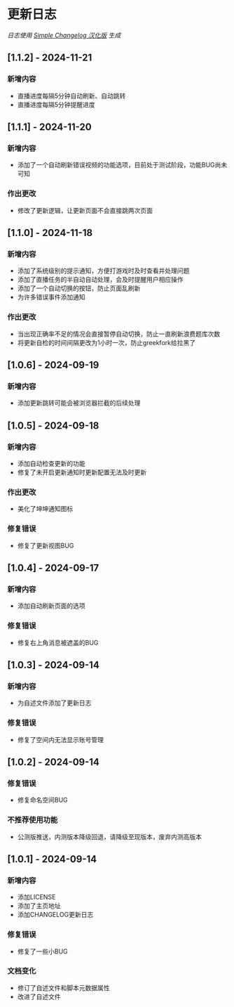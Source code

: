 # 更新日志

*日志使用 [Simple Changelog 汉化版](https://github.com/NiButCrazy/simple-changelog-Chinese) 生成*

## [1.1.2] - 2024-11-21
### 新增内容
- 直播进度每隔5分钟自动刷新、自动跳转
- 直播进度每隔5分钟提醒进度


## [1.1.1] - 2024-11-20
### 新增内容
- 添加了一个自动刷新错误视频的功能选项，目前处于测试阶段，功能BUG尚未可知

### 作出更改
- 修改了更新逻辑，让更新页面不会直接跳两次页面


## [1.1.0] - 2024-11-18
### 新增内容
- 添加了系统级别的提示通知，方便打游戏时及时查看并处理问题
- 添加了直播任务的半自动自动处理，会及时提醒用户相应操作
- 添加了一个自动切换的按钮，防止页面乱刷新
- 为许多错误事件添加通知

### 作出更改
- 当出现正确率不足的情况会直接暂停自动切换，防止一直刷新浪费题库次数
- 将更新自检的时间间隔更改为1小时一次，防止greekfork给拉黑了


## [1.0.6] - 2024-09-19
### 新增内容
- 添加更新跳转可能会被浏览器拦截的后续处理


## [1.0.5] - 2024-09-18
### 新增内容
- 添加自动检查更新的功能
- 修复了未开启更新通知时更新配置无法及时更新

### 作出更改
- 美化了坤坤通知图标

### 修复错误
- 修复了更新视图BUG


## [1.0.4] - 2024-09-17
### 新增内容
- 添加自动刷新页面的选项

### 修复错误
- 修复右上角消息被遮盖的BUG


## [1.0.3] - 2024-09-14
### 新增内容
- 为自述文件添加了更新日志

### 修复错误
- 修复了空间内无法显示账号管理


## [1.0.2] - 2024-09-14
### 修复错误
- 修复命名空间BUG

### 不推荐使用功能
- 公测版推送，内测版本降级回退，请降级至现版本，废弃内测高版本


## [1.0.1] - 2024-09-14
### 新增内容
- 添加LICENSE
- 添加了主页地址
- 添加CHANGELOG更新日志

### 修复错误
- 修复了一些小BUG

### 文档变化
- 修订了自述文件和脚本元数据属性
- 改进了自述文件